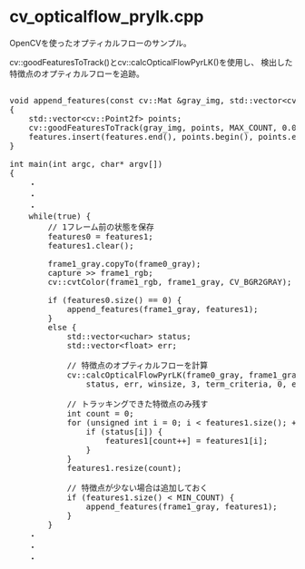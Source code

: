 cv_opticalflow_prylk.cpp
====
OpenCVを使ったオプティカルフローのサンプル。

cv::goodFeaturesToTrack()とcv::calcOpticalFlowPyrLK()を使用し、
検出した特徴点のオプティカルフローを追跡。

<pre>

void append_features(const cv::Mat &gray_img, std::vector&lt;cv::Point2f> &features)
{
    std::vector&lt;cv::Point2f> points;
    cv::goodFeaturesToTrack(gray_img, points, MAX_COUNT, 0.01, 10, cv::Mat(), 3, 0, 0.04);
    features.insert(features.end(), points.begin(), points.end());
}

int main(int argc, char* argv[])
{
    ・
    ・
    ・
    while(true) {
        // 1フレーム前の状態を保存
        features0 = features1;
        features1.clear();

        frame1_gray.copyTo(frame0_gray);
        capture >> frame1_rgb;
        cv::cvtColor(frame1_rgb, frame1_gray, CV_BGR2GRAY);

        if (features0.size() == 0) {
            append_features(frame1_gray, features1);
        }
        else {
            std::vector&lt;uchar> status;
            std::vector&lt;float> err;

            // 特徴点のオプティカルフローを計算
            cv::calcOpticalFlowPyrLK(frame0_gray, frame1_gray, features0, features1,
                status, err, winsize, 3, term_criteria, 0, epsilon);

            // トラッキングできた特徴点のみ残す
            int count = 0;
            for (unsigned int i = 0; i &lt; features1.size(); ++i) {
                if (status[i]) {
                    features1[count++] = features1[i];
                }
            }
            features1.resize(count);

            // 特徴点が少ない場合は追加しておく
            if (features1.size() &lt; MIN_COUNT) {
                append_features(frame1_gray, features1);
            }
        }
    ・
    ・
    ・
</pre>
